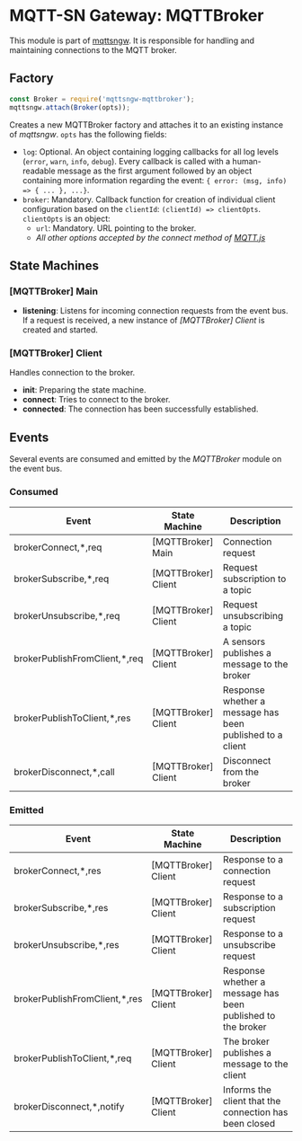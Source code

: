 # MQTT-SN Gateway: MQTTBroker

This module is part of [mqttsngw](https://github.com/jue89/node-mqttsngw). It is responsible for handling and maintaining connections to the MQTT broker.

## Factory

```js
const Broker = require('mqttsngw-mqttbroker');
mqttsngw.attach(Broker(opts));
```

Creates a new MQTTBroker factory and attaches it to an existing instance of *mqttsngw*. ```opts``` has the following fields:
 * ```log```: Optional. An object containing logging callbacks for all log levels (```error```, ```warn```, ```info```, ```debug```). Every callback is called with a human-readable message as the first argument followed by an object containing more information regarding the event: ```{ error: (msg, info) => { ... }, ...}```.
 * ```broker```: Mandatory. Callback function for creation of individual client configuration based on the ```clientId```: ```(clientId) => clientOpts```. ```clientOpts``` is an object:
   * ```url```: Mandatory. URL pointing to the broker.
   * *All other options accepted by the connect method of [MQTT.js](https://github.com/mqttjs/MQTT.js)*


## State Machines

### [MQTTBroker] Main

 * **listening**: Listens for incoming connection requests from the event bus. If a request is received, a new instance of *[MQTTBroker] Client* is created and started.

### [MQTTBroker] Client

Handles connection to the broker.

 * **init**: Preparing the state machine.
 * **connect**: Tries to connect to the broker.
 * **connected**: The connection has been successfully established.


## Events

Several events are consumed and emitted by the *MQTTBroker* module on the event bus.

### Consumed

| Event                          | State Machine          | Description |
| ------------------------------ | ---------------------- | ----------- |
| brokerConnect,*,req            | [MQTTBroker] Main      | Connection request |
| brokerSubscribe,*,req          | [MQTTBroker] Client    | Request subscription to a topic |
| brokerUnsubscribe,*,req        | [MQTTBroker] Client    | Request unsubscribing a topic |
| brokerPublishFromClient,*,req  | [MQTTBroker] Client    | A sensors publishes a message to the broker |
| brokerPublishToClient,*,res    | [MQTTBroker] Client    | Response whether a message has been published to a client |
| brokerDisconnect,*,call        | [MQTTBroker] Client    | Disconnect from the broker |


### Emitted

| Event                          | State Machine          | Description |
| ------------------------------ | ---------------------- | ----------- |
| brokerConnect,*,res            | [MQTTBroker] Client    | Response to a connection request |
| brokerSubscribe,*,res          | [MQTTBroker] Client    | Response to a subscription request |
| brokerUnsubscribe,*,res        | [MQTTBroker] Client    | Response to a unsubscribe request |
| brokerPublishFromClient,*,res  | [MQTTBroker] Client    | Response whether a message has been published to the broker |
| brokerPublishToClient,*,req    | [MQTTBroker] Client    | The broker publishes a message to the client |
| brokerDisconnect,*,notify      | [MQTTBroker] Client    | Informs the client that the connection has been closed |
